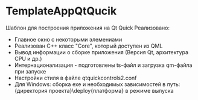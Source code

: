 # TemplateAppQtQucik
Шаблон для построения приложения на Qt Quick
Реализовано:
- Главное окно с некоторыми элемениами
- Реализован C++ класс "Core", который доступен из QML
- Вывод информации о сборке приложения (Версия Qt, архитектура CPU и др.)
- Интернационализация - подготовлены ts-файл и загрузка qm-файла при запуске
- Настройки стиля в файле qtquickcontrols2.conf
- Для Windows: сборка exe и необходимых зависимостей в путь: {директория проекта}\deploy\{платформа} в режиме выпуска
